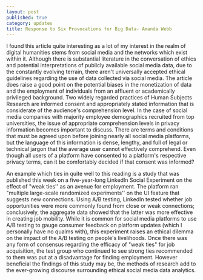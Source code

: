 ```yaml
---
layout: post
published: true
category: updates
title: Response to Six Provocations for Big Data- Amanda Webb
---
```

I found this article quite interesting as a lot of my interest in the realm of digital humanities stems from social media and the networks which exist within it. Although there is substantial literature in the conversation of ethics and potential interpretations of publicly available social media data, due to the constantly evolving terrain, there aren't universally accepted ethical guidelines regarding the use of data collected via social media. The article does raise a good point on the potential biases in the monetization of data and the employment of individuals from an affluent or academically privileged background. Two widely regarded practices of Human Subjects Research are informed consent and appropriately stated information that is considerate of the audience's comprehension level. In the case of social media companies with majority employee demographics recruited from top universities, the issue of appropriate comprehension levels in privacy information becomes important to discuss. There are terms and conditions that must be agreed upon before joining nearly all social media platforms, but the language of this information is dense, lengthy, and full of legal or technical jargon that the average user cannot effectively comprehend. Even though all users of a platform have consented to a platform's respective privacy terms, can it be comfortably decided if that consent was informed?

An example which ties in quite well to this reading is a study that was published this week on a five-year-long LinkedIn Social Experiment on the effect of "weak ties'' as an avenue for employment. The platform ran "multiple large-scale randomized experiments'' on the UI feature that suggests new connections. Using A/B testing, LinkedIn tested whether job opportunities were more commonly found from close or weak connections; conclusively, the aggregate data showed that the latter was more effective in creating job mobility. While it is common for social media platforms to use A/B testing to gauge consumer feedback on platform updates (which I personally have no qualms with), this experiment raises an ethical dilemma on the impact of the A/B testing on people's livelihoods. Once there was any form of consensus regarding the efficacy of "weak ties" for job acquisition, the test group who continued to see strong ties recommended to them was put at a disadvantage for finding employment. However beneficial the findings of this study may be, the methods of research add to the ever-growing discourse surrounding ethical social media data analytics.

